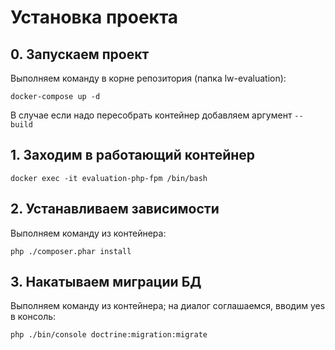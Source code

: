 # Установка проекта
## 0. Запускаем проект
Выполняем команду в корне репозитория (папка lw-evaluation):
```shell
docker-compose up -d
```
В случае если надо пересобрать контейнер добавляем аргумент `--build`

## 1. Заходим в работающий контейнер
```shell
docker exec -it evaluation-php-fpm /bin/bash
```

## 2. Устанавливаем зависимости
Выполняем команду из контейнера:
```shell
php ./composer.phar install
```

## 3. Накатываем миграции БД
Выполняем команду из контейнера; на диалог соглашаемся, вводим yes в консоль:
```shell
php ./bin/console doctrine:migration:migrate
```

